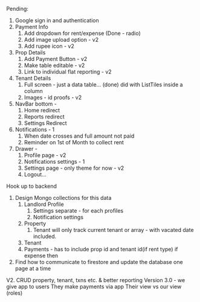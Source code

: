 Pending:

1. Google sign in and authentication
2. Payment Info
   1. Add dropdown for rent/expense (Done - radio)
   2. Add image upload option - v2
   3. Add rupee icon - v2
3. Prop Details
   1. Add Payment Button - v2
   2. Make table editable - v2
   3. Link to individual flat reporting - v2
4. Tenant Details
   1. Full screen - just a data table… (done) did with ListTiles inside a column
   2. Images - id proofs - v2
5. NavBar bottom -
   1. Home redirect
   2. Reports redirect
   3. Settings Redirect
6. Notifications - 1
   1. When date crosses and full amount not paid
   2. Reminder on 1st of Month to collect rent
7. Drawer -
   1. Profile page - v2
   2. Notifications settings - 1
   3. Settings page - only theme for now - v2
   4. Logout…

Hook up to backend

1. Design Mongo collections for this data
   1. Landlord Profile
      1. Settings separate - for each profiles
      2. Notification settings
   2. Property
      1. Tenant will only track current tenant or array - with vacated date included.
   3. Tenant
   4. Payments - has to include prop id and tenant id(if rent type) if expense then
2. Find how to communicate to firestore and update the database one page at a time

V2. CRUD property, tenant, txns etc. & better reporting
Version 3.0 - we give app to users
They make payments via app
Their view vs our view (roles)
